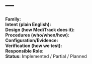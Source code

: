 # <CONTROL ID> — <CONTROL NAME>
**Family:** <FAMILY>  
**Intent (plain English):**  
**Design (how MediTrack does it):**  
**Procedures (who/when/how):**  
**Configuration/Evidence:**  
**Verification (how we test):**  
**Responsible Role:**  
**Status:** Implemented / Partial / Planned

